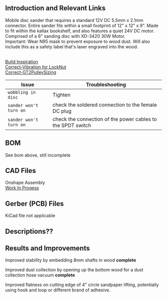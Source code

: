 ## Introduction and Relevant Links
Mobile disc sander that requires a standard 12V DC 5.5mm x 2.1mm connector. Entire sander fits within a small footprint of 12" x 12" x 9". Made to fit within the kallax bookshelf, and also features a quiet 24V DC motor. Comprised of a 6" sanding disc with XD-3420 30W Motor.
<br> Important: Wear N95 mask to prevent exposure to wood dust. Will also include this as a safety label that's laser engraved into the wood. 

<br> [Build Inspiration](https://www.youtube.com/watch?v=yLmfm-q4650)
<br> [Correct-Vibration for LockNut](https://www.reddit.com/r/AskEngineers/comments/7gbzlz/machine_design_question_using_double_nuts_or/dqil2iw/)
<br> [Correct-GT2PulleySizing](https://www.technobotsonline.com/timing-pulley-distance-between-centres-calculator.html)

| Issue | Troubleshooting |
| --- | --- |
| `wobbling in disc` | Tighten  |
| `sander won't turn on` | check the soldered connection to the female DC plug|
| `sander won't turn on` | check the connection of the power cables to the SPDT switch |


## BOM
See bom above, still incomplete

## CAD Files
Onshape Assembly
<br> [Work In Progess](https://cad.onshape.com/documents/b4df0345f29c621bf9c699d0/w/c2fcf2e91f0319f6a3eb7901/e/d1c4165fb03bad7a1f81c1a1)

## Gerber (PCB) Files
KiCad file not applicable

## Descriptions??

## Results and Improvements
Improved stability by embedding 8mm shafts in wood **complete**

Improved dust collection by opening up the bottom wood for a dust collection hose vacuum **complete**

Improved flatness on cutting edge of 4" circle sandpaper lifting, potentially using hook and loop or different brand of adhesive.
